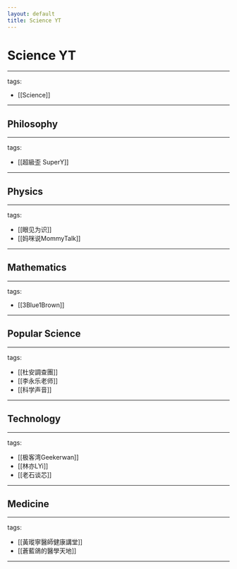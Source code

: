 ```yaml
---
layout: default
title: Science YT
---
```


# Science YT

---
tags:
  - [[Science]]
  
---

## Philosophy
---
tags:
  - [[超級歪 SuperY]]
  
---

## Physics
---
tags:
  - [[眼见为识]]
  - [[妈咪说MommyTalk]]
  
---

## Mathematics
---
tags:
  - [[3Blue1Brown]]
  
---

## Popular Science
---
tags:
  - [[杜安調查團]]
  - [[李永乐老师]]
  - [[科学声音]]
  
---

## Technology
---
tags:
  - [[极客湾Geekerwan]]
  - [[林亦LYi]]
  - [[老石谈芯]]
  
---

## Medicine
---
tags:
  - [[黃瑽寧醫師健康講堂]]
  - [[蒼藍鴿的醫學天地]]
  
---